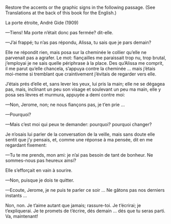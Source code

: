 Restore the accents or the graphic signs in the following passage. (See Translations at the back of this book for the English.)

La porte étroite, André Gide (1909)

—Tiens! Ma porte n’était donc pas fermée? dit-elle.

—J’ai frappé; tu n’as pas répondu, Alissa, tu sais que je pars demain?

Elle ne répondit rien, mais posa sur la cheminée le collier qu’elle ne parvenait pas a agrafer. Le mot: fiançailles me paraissait trop nu, trop brutal, j’employai je ne sais quelle périphrase à la place. Des qu’Alissa me comprit, il me parut qu’elle chancela, s’appuya contre la cheminée … mais j’étais moi-meme si tremblant que craintivement j’évitais de regarder vers elle.

J’étais prés d’elle et, sans lever les yeux, lui pris la main; elle ne se dégagea pas, mais, inclinant un peu son visage et soulevant un peu ma main, elle y posa ses lèvres et murmura, appuyée a demi contre moi:

—Non, Jerome, non; ne nous fiançons pas, je t’en prie … 

—Pourquoi?

—Mais c’est moi qui peux te demander: pourquoi? pourquoi changer?

Je n’osais lui parler de la conversation de la veille, mais sans doute elle sentit que j’y pensais, et, comme une réponse à ma pensée, dit en me regardant fixement:

—Tu te me prends, mon ami: je n’ai pas besoin de tant de bonheur. Ne sommes-nous pas heureux ainsi?

Elle s’efforçait en vain à sourire.

—Non, puisque je dois te quitter.

—Ecoute, Jerome, je ne puis te parler ce soir … Ne gâtons pas nos derniers instants …

Non, non. Je t’aime autant que jamais; rassure-toi. Je t’écrirai; je t’expliquerai. Je te promets de t’écrire, dés demain … dés que tu seras parti. Va, maintenant!